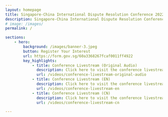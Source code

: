 ```yaml
---
layout: homepage
title: Singapore-China International Dispute Resolution Conference 2022
description: Singapore-China International Dispute Resolution Conference 2022
# image: /images/
permalink: /

sections:
    - hero:
        background: /images/banner-3.jpeg
        button: Register Your Interest
        url: https://form.gov.sg/60a3368267fcaf0011ff4922
        key_highlights:
            - title: Conference Livestream (Original Audio)
              description: Click here to visit the conference livestream in Original Audio
              url: /videos/conference-livestream-original-audio
            - title: Conference Livestream (EN)
              description: Click here to visit the conference livestream in English
              url: /videos/conference-livestream-en
            - title: Conference Livestream (CN)
              description: Click here to visit the conference livestream in Chinese
              url: /videos/conference-livestream-cn

---
```


